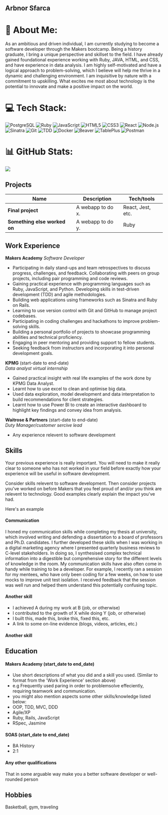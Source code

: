 ## Arbnor Sfarca

# 💫 About Me:
As an ambitious and driven individual, I am currently studying to become a software developer through the Makers bootcamp. Being a history graduate, I bring a unique perspective and skillset to the field. I have already gained foundational experience working with Ruby, JAVA, HTML, and CSS, and have experience in data analysis. I am highly self-motivated and have a logical approach to problem-solving, which I believe will help me thrive in a dynamic and challenging environment. I am inquisitive by nature with a commitment to upskilling. What excites me most about technology is the potential to innovate and make a positive impact on the world.

# 💻 Tech Stack:
![PostgreSQL](https://img.shields.io/badge/postgresql-%23316192.svg?style=for-the-badge&logo=postgresql&logoColor=white)
![Ruby](https://img.shields.io/badge/ruby-%23CC342D.svg?style=for-the-badge&logo=ruby&logoColor=white)
![JavaScript](https://img.shields.io/badge/javascript-%23323330.svg?style=for-the-badge&logo=javascript&logoColor=%23F7DF1E)
![HTML5](https://img.shields.io/badge/html5-%23E34F26.svg?style=for-the-badge&logo=html5&logoColor=white)
![CSS3](https://img.shields.io/badge/css3-%231572B6.svg?style=for-the-badge&logo=css3&logoColor=white)
![React](https://img.shields.io/badge/react-%2320232a.svg?style=for-the-badge&logo=react&logoColor=%2361DAFB)
![Node.js](https://img.shields.io/badge/node.js-%2343853D.svg?style=for-the-badge&logo=node.js&logoColor=white)
![Sinatra](https://img.shields.io/badge/sinatra-%23CC342D.svg?style=for-the-badge&logo=ruby&logoColor=white)
![Git](https://img.shields.io/badge/git-%23F05033.svg?style=for-the-badge&logo=git&logoColor=white)
![TDD](https://img.shields.io/badge/tdd-%239C27B0.svg?style=for-the-badge)
![Docker](https://img.shields.io/badge/docker-%232496ED.svg?style=for-the-badge&logo=docker&logoColor=white)
![Beaver](https://img.shields.io/badge/beaver-%23FF8800.svg?style=for-the-badge&logo=beaver&logoColor=white)
![TablePlus](https://img.shields.io/badge/tableplus-%23000000.svg?style=for-the-badge&logo=tableplus&logoColor=white)
![Postman](https://img.shields.io/badge/postman-%23FF6C37.svg?style=for-the-badge&logo=postman&logoColor=white)

# 📊 GitHub Stats:

![](https://github-readme-stats.vercel.app/api?username=Arbnor01&theme=merko&hide_border=false&include_all_commits=false&count_private=false)<br/>


## Projects

| Name                         | Description       | Tech/tools        |
| ---------------------------- | ----------------- | ----------------- |
| **Final project**            | A webapp to do x. | React, Jest, etc. |
| **Something else worked on** | A webapp to do y. | Ruby              |

## Work Experience

**Makers Academy**
_Software Developer_

- Participating in daily stand-ups and team retrospectives to discuss progress, challenges, and feedback.
Collaborating with peers on group projects, including pair programming and code reviews.
- Gaining practical experience with programming languages such as Ruby, JavaScript, and Python.
Developing skills in test-driven development (TDD) and agile methodologies.
- Building web applications using frameworks such as Sinatra and Ruby on Rails.
- Learning to use version control with Git and GitHub to manage project codebases.
- Participating in coding challenges and hackathons to improve problem-solving skills.
- Building a personal portfolio of projects to showcase programming abilities and technical proficiency.
- Engaging in peer mentoring and providing support to fellow students.
- Seeking feedback from instructors and incorporating it into personal development goals.

**KPMG** (start-date to end-date)  
_Data analyst virtual internship_

- Gained practical insight with real life examples of the work done by KPMG Data Analyst.
- Learnt how to use excel to clean and optimise big data.
- Used data exploration, model development and data interpretation to build recommendations for client strategies.
- Learnt how to use Power BI to create an interactive dashboard to highlight key findings and convey idea from analysis.

**Waitrose & Partners** (start-date to end-date)  
_Duty Manager/customer sercive lead_

- Any experience relevent to software development

## Skills

Your previous experience is really important. You will need to make it really clear to someone who has not worked in your field before exactly how your experience will be useful in software development.

Consider skills relevent to software development. Then consider projects you've worked on before Makers that you feel proud of and/or you think are relevent to technology. Good examples clearly explain the impact you've had. 


Here's an example

#### Communication
I honed my communication skills while completing my thesis at university, which involved writing and defending a dissertation to a board of professors and Ph.D. candidates. I further developed these skills when I was working in a digital marketing agency where I presented quarterly business reviews to C-level stakeholders. In doing so, I synthesised complex technical information into a digestible but comprehensive story for the different levels of knowledge in the room. My communication skills have also often come in handy while training to be a developer. For example, I recently ran a session for my mentees, who have only been coding for a few weeks, on how to use mocks to improve unit test isolation. I received feedback that the session was well run and helped them understand this potentially confusing topic.

#### Another skill

- I achieved A during my work at B (job, or otherwise)
- I contributed to the growth of X while doing Y (job, or otherwise)
- I built this, made this, broke this, fixed this, etc.
- A link to some on-line evidence (blogs, videos, articles, etc.)

#### Another skill


## Education

#### Makers Academy (start_date to end_date)
- Use short descriptions of what you did and a skill you used. (Similar to format from the 'Work Experience' section above)
- e.g Frequently used paring in order to problemsolve effeciently, requiring teamwork and communication.
- you might also mention aspects some other skills/knowledge listed below: 
- OOP, TDD, MVC, DDD
- Agile/XP
- Ruby, Rails, JavaScript
- RSpec, Jasmine

#### SOAS (start_date to end_date)

- BA History
- 2:1

#### Any other qualifications

That in some arguable way make you a better software developer or well-rounded person

## Hobbies

Basketball, gym, traveling 
